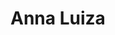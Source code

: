 <h1>Anna Luiza</h1>
<br>
<img scr="https://img.shields.io/apm/l/modo?color=stronggrenn&label=licen%C3%A7a"></img>